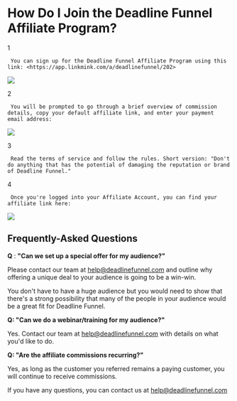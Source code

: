 # How Do I Join the Deadline Funnel Affiliate Program?

1

```text
 You can sign up for the Deadline Funnel Affiliate Program using this link: <https://app.linkmink.com/a/deadlinefunnel/202>
```

![](https://d33v4339jhl8k0.cloudfront.net/docs/assets/53974d6ce4b0c76107b109d1/images/5d9c8f792c7d3a7e9ae2389f/file-4i5hz9lJML.jpg)

2

```text
 You will be prompted to go through a brief overview of commission details, copy your default affiliate link, and enter your payment email address:   
```

![](https://d33v4339jhl8k0.cloudfront.net/docs/assets/53974d6ce4b0c76107b109d1/images/5d9c907f04286364bc901f4e/file-a3dw3mwczR.jpg)

3

```text
 Read the terms of service and follow the rules. Short version: "Don't do anything that has the potential of damaging the reputation or brand of Deadline Funnel." 
```

4

```text
 Once you're logged into your Affiliate Account, you can find your affiliate link here:
```

![](https://d33v4339jhl8k0.cloudfront.net/docs/assets/53974d6ce4b0c76107b109d1/images/5d9c90bb04286364bc901f51/file-%20jmR81l259g.jpg)

## Frequently-Asked Questions

**Q** :  **"Can we set up a special offer for my audience?"**

Please contact our team at help@deadlinefunnel.com and outline why offering a unique deal to your audience is going to be a win-win.

You don't have to have a huge audience but you would need to show that there's a strong possibility that many of the people in your audience would be a great fit for Deadline Funnel.

**Q: "Can we do a webinar/training for my audience?"**

Yes. Contact our team at help@deadlinefunnel.com with details on what you'd like to do.

**Q: "Are the affiliate commissions recurring?"**

Yes, as long as the customer you referred remains a paying customer, you will continue to receive commissions.

If you have any questions, you can contact us at [help@deadlinefunnel.com](mailto:mailto:help@deadlinefunnel.com)

